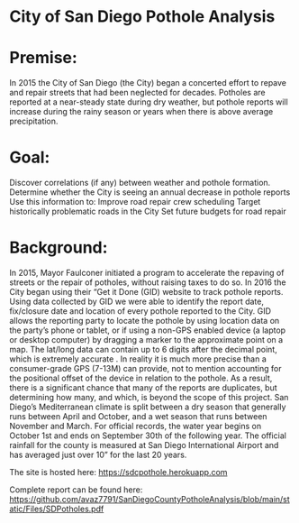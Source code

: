# City of San Diego  Pothole Analysis
# Premise:
In 2015 the City of San Diego (the City) began a concerted effort to repave and repair streets that had been neglected for decades. Potholes are reported at a near-steady state during dry weather, but pothole reports will increase during the rainy season or years when there is above average precipitation. 
# Goal:
Discover correlations (if any) between weather and pothole formation.
Determine whether the City is seeing an annual decrease in pothole reports
Use this information to:
	Improve road repair crew scheduling
	Target historically problematic roads in the City
	Set future budgets for road repair
# Background:
In 2015, Mayor Faulconer initiated a program to accelerate the repaving of streets or the repair of potholes, without raising taxes to do so.  In 2016 the City began using their “Get it Done (GID) website to track pothole reports.
Using data collected by GID we were able to identify the report date, fix/closure date and location of every pothole reported to the City.  GID allows the reporting party to locate the pothole by using location data on the party’s phone or tablet, or if using a non-GPS enabled device (a laptop or desktop computer) by dragging a marker to the approximate point on a map.  The lat/long data can contain up to 6 digits after the decimal point, which is extremely accurate .  In reality it is much more precise than a consumer-grade GPS (7-13M)  can provide, not to mention accounting for the positional offset of the device in relation to the pothole. As a result, there is a significant chance that many of the reports are duplicates, but determining how many, and which, is beyond the scope of this project.
San Diego’s Mediterranean climate is split between a dry season that generally runs between April and October, and a wet season that runs between November and March.  For official records, the water year begins on October 1st and ends on September 30th of the following year.  The official rainfall for the county is measured at San Diego International Airport and has averaged just over 10” for the last 20 years. 


The site is hosted here:  https://sdcpothole.herokuapp.com


Complete report can be found here: https://github.com/avaz7791/SanDiegoCountyPotholeAnalysis/blob/main/static/Files/SDPotholes.pdf
